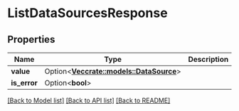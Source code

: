 # ListDataSourcesResponse

## Properties

Name | Type | Description | Notes
------------ | ------------- | ------------- | -------------
**value** | Option<[**Vec<crate::models::DataSource>**](DataSource.md)> |  | [optional]
**is_error** | Option<**bool**> |  | [optional]

[[Back to Model list]](../README.md#documentation-for-models) [[Back to API list]](../README.md#documentation-for-api-endpoints) [[Back to README]](../README.md)


